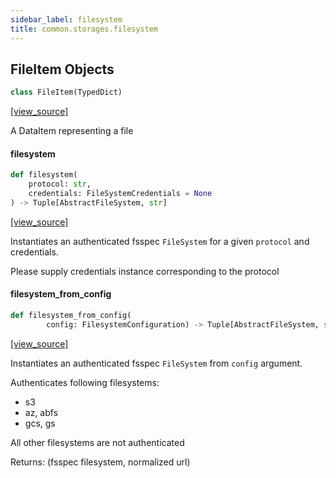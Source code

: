 ```yaml
---
sidebar_label: filesystem
title: common.storages.filesystem
---
```


## FileItem Objects

```python
class FileItem(TypedDict)
```

[[view_source]](https://github.com/dlt-hub/dlt/blob/30d0f64fb2cdbacc2e88fdb304371650f417e1f0/dlt/common/storages/filesystem.py#L16)

A DataItem representing a file

#### filesystem

```python
def filesystem(
    protocol: str,
    credentials: FileSystemCredentials = None
) -> Tuple[AbstractFileSystem, str]
```

[[view_source]](https://github.com/dlt-hub/dlt/blob/30d0f64fb2cdbacc2e88fdb304371650f417e1f0/dlt/common/storages/filesystem.py#L41)

Instantiates an authenticated fsspec `FileSystem` for a given `protocol` and credentials.

Please supply credentials instance corresponding to the protocol

#### filesystem\_from\_config

```python
def filesystem_from_config(
        config: FilesystemConfiguration) -> Tuple[AbstractFileSystem, str]
```

[[view_source]](https://github.com/dlt-hub/dlt/blob/30d0f64fb2cdbacc2e88fdb304371650f417e1f0/dlt/common/storages/filesystem.py#L50)

Instantiates an authenticated fsspec `FileSystem` from `config` argument.

Authenticates following filesystems:
* s3
* az, abfs
* gcs, gs

All other filesystems are not authenticated

Returns: (fsspec filesystem, normalized url)


